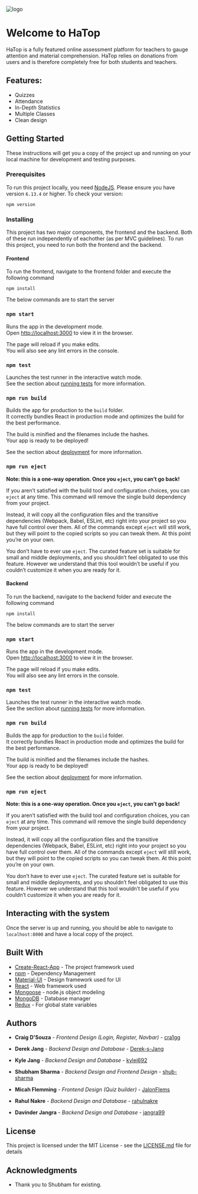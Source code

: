![logo](https://i.imgur.com/bQNZUqj.png)

# Welcome to HaTop

HaTop is a fully featured online assessment platform for teachers to gauge attention and material comprehension. HaTop relies on donations from users and is therefore completely free for both students and teachers.

## Features:
- Quizzes
- Attendance
- In-Depth Statistics
- Multiple Classes
- Clean design

## Getting Started

These instructions will get you a copy of the project up and running on your local machine for development and testing purposes. 

### Prerequisites

To run this project locally, you need [NodeJS](https://nodejs.org/en/). Please ensure you have version `6.13.4` or higher. To check your version:

```
npm version
```

### Installing

This project has two major components, the frontend and the backend. Both of these run independently of eachother (as per MVC guidelines). To run this project, you need to run both the frontend and the backend. 

#### Frontend
To run the frontend, navigate to the frontend folder and execute the following command

```
npm install
```

The below commands are to start the server

### `npm start`

Runs the app in the development mode.<br />
Open [http://localhost:3000](http://localhost:3000) to view it in the browser.

The page will reload if you make edits.<br />
You will also see any lint errors in the console.

### `npm test`

Launches the test runner in the interactive watch mode.<br />
See the section about [running tests](https://facebook.github.io/create-react-app/docs/running-tests) for more information.

### `npm run build`

Builds the app for production to the `build` folder.<br />
It correctly bundles React in production mode and optimizes the build for the best performance.

The build is minified and the filenames include the hashes.<br />
Your app is ready to be deployed!

See the section about [deployment](https://facebook.github.io/create-react-app/docs/deployment) for more information.

### `npm run eject`

**Note: this is a one-way operation. Once you `eject`, you can’t go back!**

If you aren’t satisfied with the build tool and configuration choices, you can `eject` at any time. This command will remove the single build dependency from your project.

Instead, it will copy all the configuration files and the transitive dependencies (Webpack, Babel, ESLint, etc) right into your project so you have full control over them. All of the commands except `eject` will still work, but they will point to the copied scripts so you can tweak them. At this point you’re on your own.

You don’t have to ever use `eject`. The curated feature set is suitable for small and middle deployments, and you shouldn’t feel obligated to use this feature. However we understand that this tool wouldn’t be useful if you couldn’t customize it when you are ready for it.

#### Backend
To run the backend, navigate to the backend folder and execute the following command

```
npm install
```

The below commands are to start the server

### `npm start`

Runs the app in the development mode.<br />
Open [http://localhost:3000](http://localhost:3000) to view it in the browser.

The page will reload if you make edits.<br />
You will also see any lint errors in the console.

### `npm test`

Launches the test runner in the interactive watch mode.<br />
See the section about [running tests](https://facebook.github.io/create-react-app/docs/running-tests) for more information.

### `npm run build`

Builds the app for production to the `build` folder.<br />
It correctly bundles React in production mode and optimizes the build for the best performance.

The build is minified and the filenames include the hashes.<br />
Your app is ready to be deployed!

See the section about [deployment](https://facebook.github.io/create-react-app/docs/deployment) for more information.

### `npm run eject`

**Note: this is a one-way operation. Once you `eject`, you can’t go back!**

If you aren’t satisfied with the build tool and configuration choices, you can `eject` at any time. This command will remove the single build dependency from your project.

Instead, it will copy all the configuration files and the transitive dependencies (Webpack, Babel, ESLint, etc) right into your project so you have full control over them. All of the commands except `eject` will still work, but they will point to the copied scripts so you can tweak them. At this point you’re on your own.

You don’t have to ever use `eject`. The curated feature set is suitable for small and middle deployments, and you shouldn’t feel obligated to use this feature. However we understand that this tool wouldn’t be useful if you couldn’t customize it when you are ready for it.

## Interacting with the system

Once the server is up and running, you should be able to navigate to `localhost:8000` and have a local copy of the project.

## Built With

* [Create-React-App](https://reactjs.org/docs/create-a-new-react-app.html) - The project framework used
* [npm](https://www.npmjs.com/) - Dependency Management
* [Material-UI](https://material-ui.com/) - Design framework used for UI
* [React](https://reactjs.org/) - Web framework used
* [Mongoose](https://mongoosejs.com/) - node.js object modeling 
* [MongoDB](https://www.mongodb.com/) - Database manager
* [Redux](https://redux.js.org/) - For global state variables

## Authors

* **Craig D'Souza** - *Frontend Design (Login, Register, Navbar)* - [cra1gg](https://github.com/cra1gg)

* **Derek Jang** - *Backend Design and Database* - [Derek-s-Jang](https://github.com/Derek-s-Jang)

* **Kyle Jang** - *Backend Design and Database* - [kylej692](https://github.com/kylej692)

* **Shubham Sharma** - *Backend Design and Frontend Design* - [shub-sharma](https://github.com/shub-sharma)

* **Micah Flemming** - *Frontend Design (Quiz builder)* - [JalonFlems](https://github.com/JalonFlems)

* **Rahul Nakre** - *Backend Design and Database* - [rahulnakre](https://github.com/rahulnakre)

* **Davinder Jangra** - *Backend Design and Database* - [jangra99](https://github.com/jangra99)

## License

This project is licensed under the MIT License - see the [LICENSE.md](LICENSE.md) file for details

## Acknowledgments

* Thank you to Shubham for existing.

